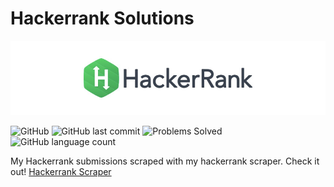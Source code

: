 # Hackerrank Solutions

<p align="center">
	<a href="https://www.hackerrank.com/jainamd"><img src="assets/title-hackerrank.jpg"></a>
</p>

![GitHub](https://img.shields.io/github/license/th3c0d3br34ker/hackerrank-solutions) ![GitHub last commit](https://img.shields.io/github/last-commit/th3c0d3br34ker/hackerrank-solutions) ![Problems Solved](https://img.shields.io/badge/Problems%20Solved-178-brightgreen.svg) ![GitHub language count](https://img.shields.io/github/languages/count/th3c0d3br34ker/hackerrank-solutions)

My Hackerrank submissions scraped with my hackerrank scraper. Check it out! [Hackerrank Scraper](https://github.com/th3c0d3br34ker/hackerrank-scraper-selenium)
